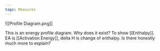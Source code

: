 ```yaml
---
tags: Measures 
---
```


![[Profile Diagram.png]]

This is an energy profile diagram. Why does it exist? To show [[Enthalpy]]. EA is [[Activation Energy]], delta H is change of enthalpy. Is there honestly much more to explain?